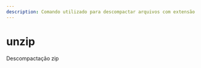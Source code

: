 ```yaml
---
description: Comando utilizado para descompactar arquivos com extensão .zip
---
```


# unzip

Descompactação zip
